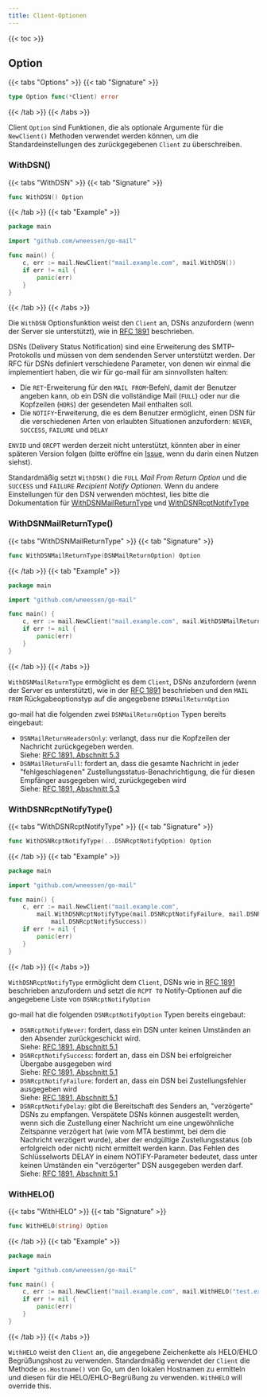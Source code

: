 ```yaml
---
title: Client-Optionen
---
```


{{< toc >}}

## Option

{{< tabs "Options" >}}
{{< tab "Signature" >}}
```go
type Option func(*Client) error
```
{{< /tab >}}
{{< /tabs >}}

Client `Option` sind Funktionen, die als optionale Argumente für die `NewClient()` Methoden verwendet werden können, um die Standardeinstellungen des zurückgegebenen `Client` zu überschreiben.

### WithDSN()

{{< tabs "WithDSN" >}}
{{< tab "Signature" >}}
```go
func WithDSN() Option
```
{{< /tab >}}
{{< tab "Example" >}}
```go
package main

import "github.com/wneessen/go-mail"

func main() {
    c, err := mail.NewClient("mail.example.com", mail.WithDSN())
    if err != nil {
        panic(err)
    }
}
```
{{< /tab >}}
{{< /tabs >}}

Die `WithDSN` Optionsfunktion weist den `Client` an, DSNs anzufordern (wenn der Server sie unterstützt), wie in [RFC 1891](https://rfc-editor.org/rfc/rfc1891.html) beschrieben.

DSNs (Delivery Status Notification) sind eine Erweiterung des SMTP-Protokolls und müssen von dem sendenden Server unterstützt werden. Der RFC für DSNs definiert verschiedene Parameter, von denen wir einmal die implementiert haben, die wir für go-mail für am sinnvollsten halten:

* Die `RET`-Erweiterung für den `MAIL FROM`-Befehl, damit der Benutzer angeben kann, ob ein DSN die vollständige Mail (`FULL`) oder nur die Kopfzeilen (`HDRS`) der gesendeten Mail enthalten soll.
* Die `NOTIFY`-Erweiterung, die es dem Benutzer ermöglicht, einen DSN für die verschiedenen Arten von erlaubten Situationen anzufordern: `NEVER`, `SUCCESS`, `FAILURE` und `DELAY`

`ENVID` und `ORCPT` werden derzeit nicht unterstützt, könnten aber in einer späteren Version folgen (bitte eröffne ein [Issue](https://github.com/wneessen/go-mail/issues/new/choose), wenn du darin einen Nutzen siehst).

Standardmäßig setzt `WithDSN()` die `FULL` *Mail From Return Option* und die `SUCCESS` und `FAILURE` *Recipient Notify Optionen*. Wenn du andere Einstellungen für den DSN verwenden möchtest, lies bitte die Dokumentation für [WithDSNMailReturnType](#withdsnmailreturntype) und [WithDSNRcptNotifyType](#withdsnrcptnotifytype)

### WithDSNMailReturnType()
{{< tabs "WithDSNMailReturnType" >}}
{{< tab "Signature" >}}
```go
func WithDSNMailReturnType(DSNMailReturnOption) Option
```
{{< /tab >}}
{{< tab "Example" >}}
```go
package main

import "github.com/wneessen/go-mail"

func main() {
    c, err := mail.NewClient("mail.example.com", mail.WithDSNMailReturnType(mail.DSNMailReturnFull))
    if err != nil {
        panic(err)
    }
}
```
{{< /tab >}}
{{< /tabs >}}

`WithDSNMailReturnType` ermöglicht es dem `Client`, DSNs anzufordern (wenn der Server es unterstützt), wie in der [RFC 1891](https://www.rfc-editor.org/rfc/rfc1891) beschrieben und den `MAIL FROM` Rückgabeoptionstyp auf die angegebene `DSNMailReturnOption`

go-mail hat die folgenden zwei `DSNMailReturnOption` Typen bereits eingebaut:

* `DSNMailReturnHeadersOnly`: verlangt, dass nur die Kopfzeilen der Nachricht zurückgegeben werden. \
  Siehe: [RFC 1891, Abschnitt 5.3](https://www.rfc-editor.org/rfc/rfc1891#section-5.3)
* `DSNMailReturnFull`: fordert an, dass die gesamte Nachricht in jeder "fehlgeschlagenen" Zustellungsstatus-Benachrichtigung, die für diesen Empfänger ausgegeben wird, zurückgegeben wird \
  Siehe: [RFC 1891, Abschnitt 5.3](https://www.rfc-editor.org/rfc/rfc1891#section-5.3)

### WithDSNRcptNotifyType()

{{< tabs "WithDSNRcptNotifyType" >}}
{{< tab "Signature" >}}
```go
func WithDSNRcptNotifyType(...DSNRcptNotifyOption) Option
```
{{< /tab >}}
{{< tab "Example" >}}
```go
package main

import "github.com/wneessen/go-mail"

func main() {
    c, err := mail.NewClient("mail.example.com",
        mail.WithDSNRcptNotifyType(mail.DSNRcptNotifyFailure, mail.DSNRcptNotifyDelay,
            mail.DSNRcptNotifySuccess))
    if err != nil {
        panic(err)
    }
}
```
{{< /tab >}}
{{< /tabs >}}

`WithDSNRcptNotifyType` ermöglicht dem `Client`, DSNs wie in [RFC 1891](https://www.rfc-editor.org/rfc/rfc1891) beschrieben anzufordern und setzt die `RCPT TO` Notify-Optionen auf die angegebene Liste von `DSNRcptNotifyOption`

go-mail hat die folgenden `DSNRcptNotifyOption` Typen bereits eingebaut:

* `DSNRcptNotifyNever`: fordert, dass ein DSN unter keinen Umständen an den Absender zurückgeschickt wird. \
  Siehe: [RFC 1891, Abschnitt 5.1](https://www.rfc-editor.org/rfc/rfc1891#section-5.1)
* `DSNRcptNotifySuccess`: fordert an, dass ein DSN bei erfolgreicher Übergabe ausgegeben wird \
  Siehe: [RFC 1891, Abschnitt 5.1](https://www.rfc-editor.org/rfc/rfc1891#section-5.1)
* `DSNRcptNotifyFailure`: fordert an, dass ein DSN bei Zustellungsfehler ausgegeben wird \
  Siehe: [RFC 1891, Abschnitt 5.1](https://www.rfc-editor.org/rfc/rfc1891#section-5.1)
* `DSNRcptNotifyDelay`: gibt die Bereitschaft des Senders an, "verzögerte" DSNs zu empfangen. Verspätete DSNs können ausgestellt werden, wenn sich die Zustellung einer Nachricht um eine ungewöhnliche Zeitspanne verzögert hat (wie vom MTA bestimmt, bei dem die Nachricht verzögert wurde), aber der endgültige Zustellungsstatus (ob erfolgreich oder nicht) nicht ermittelt werden kann. Das Fehlen des Schlüsselworts DELAY in einem NOTIFY-Parameter bedeutet, dass unter keinen Umständen ein "verzögerter" DSN ausgegeben werden darf. Siehe: [RFC 1891, Abschnitt 5.1](https://www.rfc-editor.org/rfc/rfc1891#section-5.1)

### WithHELO()

{{< tabs "WithHELO" >}}
{{< tab "Signature" >}}
```go
func WithHELO(string) Option
```
{{< /tab >}}
{{< tab "Example" >}}
```go
package main

import "github.com/wneessen/go-mail"

func main() {
    c, err := mail.NewClient("mail.example.com", mail.WithHELO("test.example.com"))
    if err != nil {
        panic(err)
    }
}
```
{{< /tab >}}
{{< /tabs >}}

`WithHELO` weist den `Client` an, die angegebene Zeichenkette als HELO/EHLO Begrüßungshost zu verwenden. Standardmäßig verwendet der `Client` die Methode `os.Hostname()` von Go, um den lokalen Hostnamen zu ermitteln und diesen für die HELO/EHLO-Begrüßung zu verwenden. `WithHELO` will override this.